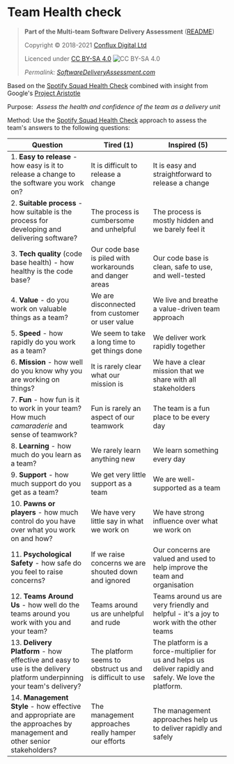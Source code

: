 # Team Health check

> **Part of the Multi-team Software Delivery Assessment** ([README](README.md))
> 
> Copyright © 2018-2021 [Conflux Digital Ltd](https://confluxdigital.net/)
> 
> Licenced under [CC BY-SA 4.0](https://creativecommons.org/licenses/by-sa/4.0/) ![CC BY-SA 4.0](https://licensebuttons.net/l/by-sa/3.0/88x31.png)
>
> _Permalink: [SoftwareDeliveryAssessment.com](http://SoftwareDeliveryAssessment.com/)_ 

Based on the [Spotify Squad Health Check](https://labs.spotify.com/2014/09/16/squad-health-check-model/) combined with insight from Google's [Project Aristotle](https://rework.withgoogle.com/print/guides/5721312655835136/)

Purpose:  *Assess the health and confidence of the team as a delivery unit*

Method: Use the [Spotify Squad Health Check](https://labs.spotify.com/2014/09/16/squad-health-check-model/) approach to assess the team's answers to the following questions:

| **Question**                                                                                                              | **Tired (1)**                                             | **Inspired (5)**                                                                                         |
| ------------------------------------------------------------------------------------------------------------------------- | --------------------------------------------------------- | -------------------------------------------------------------------------------------------------------- |
| 1\. **Easy to release** - how easy is it to release a change to the software you work on?                                 | It is difficult to release a change                       | It is easy and straightforward to release a change                                                              |
| 2\. **Suitable process** - how suitable is the process for developing and delivering software?                                           | The process is cumbersome and unhelpful                   | The process is mostly hidden and we barely feel it                                                       |
| 3\. **Tech quality** (code base health) - how healthy is the code base?                                                   | Our code base is piled with workarounds and danger areas  | Our code base is clean, safe to use, and well-tested                                                     |
| 4\. **Value** - do you work on valuable things as a team?                                                                 | We are disconnected from customer or user value           | We live and breathe a value-driven team approach                                                         |
| 5\. **Speed** - how rapidly do you work as a team?                                                                        | We seem to take a long time to get things done            | We deliver work rapidly together                                                                         |
| 6\. **Mission** - how well do you know why you are working on things?                                                     | It is rarely clear what our mission is                    | We have a clear mission that we share with all stakeholders                                              |
| 7\. **Fun** - how fun is it to work in your team? How much *camaraderie* and sense of teamwork?                           | Fun is rarely an aspect of our teamwork                   | The team is a fun place to be every day                                                                  |
| 8\. **Learning** - how much do you learn as a team?                                                                       | We rarely learn anything new                              | We learn something every day                                                                             |
| 9\. **Support** - how much support do you get as a team?                                                                  | We get very little support as a team                      | We are well-supported as a team                                                                          |
| 10\. **Pawns or players** - how much control do you have over what you work on and how?                                   | We have very little say in what we work on                | We have strong influence over what we work on                                                            |
| 11\. **Psychological Safety** - how safe do you feel to raise concerns?                                                   | If we raise concerns we are shouted down and ignored      | Our concerns are valued and used to help improve the team and organisation                               |
| 12\. **Teams Around Us** - how well do the teams around you work with you and your team?                                  | Teams around us are unhelpful and rude                    | Teams around us are very friendly and helpful - it's a joy to work with the other teams                  |
| 13\. **Delivery Platform** - how effective and easy to use is the delivery platform underpinning your team's delivery?    | The platform seems to obstruct us and is difficult to use | The platform is a force-multiplier for us and helps us deliver rapidly and safely. We love the platform. |
| 14\. **Management Style** - how effective and appropriate are the approaches by management and other senior stakeholders? | The management approaches really hamper our efforts       | The management approaches help us to deliver rapidly and safely                                          |
